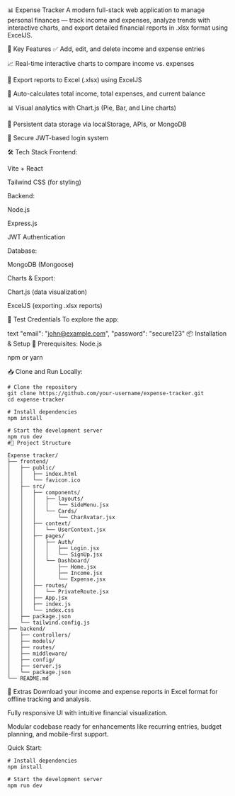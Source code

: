 📊 Expense Tracker
A modern full-stack web application to manage personal finances — track income and expenses, analyze trends with interactive charts, and export detailed financial reports in .xlsx format using ExcelJS.

🚀 Key Features
✅ Add, edit, and delete income and expense entries

📈 Real-time interactive charts to compare income vs. expenses

📁 Export reports to Excel (.xlsx) using ExcelJS

🧮 Auto-calculates total income, total expenses, and current balance

📊 Visual analytics with Chart.js (Pie, Bar, and Line charts)

💾 Persistent data storage via localStorage, APIs, or MongoDB

🔐 Secure JWT-based login system

🛠️ Tech Stack
Frontend:

Vite + React

Tailwind CSS (for styling)

Backend:

Node.js

Express.js

JWT Authentication

Database:

MongoDB (Mongoose)

Charts & Export:

Chart.js (data visualization)

ExcelJS (exporting .xlsx reports)

🧪 Test Credentials
To explore the app:

text
"email": "john@example.com",
"password": "secure123"
📦 Installation & Setup
🔧 Prerequisites:
Node.js

npm or yarn

📥 Clone and Run Locally:
```
# Clone the repository
git clone https://github.com/your-username/expense-tracker.git
cd expense-tracker

# Install dependencies
npm install

# Start the development server
npm run dev
#📁 Project Structure
```
```
Expense tracker/
├── frontend/
│   ├── public/
│   │   ├── index.html
│   │   └── favicon.ico
│   ├── src/
│   │   ├── components/
│   │   │   ├── layouts/
│   │   │   │   └── SideMenu.jsx
│   │   │   └── Cards/
│   │   │       └── CharAvatar.jsx
│   │   ├── context/
│   │   │   └── UserContext.jsx
│   │   ├── pages/
│   │   │   ├── Auth/
│   │   │   │   ├── Login.jsx
│   │   │   │   └── SignUp.jsx
│   │   │   └── Dashboard/
│   │   │       ├── Home.jsx
│   │   │       ├── Income.jsx
│   │   │       └── Expense.jsx
│   │   ├── routes/
│   │   │   └── PrivateRoute.jsx
│   │   ├── App.jsx
│   │   ├── index.js
│   │   └── index.css
│   ├── package.json
│   └── tailwind.config.js
├── backend/
│   ├── controllers/
│   ├── models/
│   ├── routes/
│   ├── middleware/
│   ├── config/
│   ├── server.js
│   └── package.json
└── README.md
```

📁 Extras
Download your income and expense reports in Excel format for offline tracking and analysis.

Fully responsive UI with intuitive financial visualization.

Modular codebase ready for enhancements like recurring entries, budget planning, and mobile-first support.

Quick Start:

```
# Install dependencies
npm install

# Start the development server
npm run dev
```
